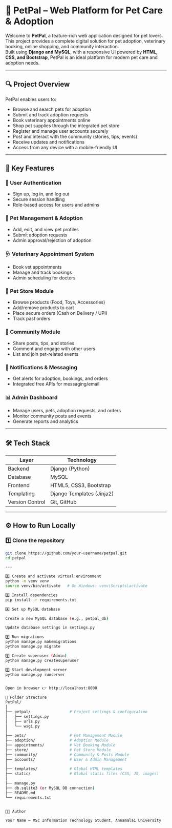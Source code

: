 # 🐾 PetPal – Web Platform for Pet Care & Adoption  

Welcome to **PetPal**, a feature-rich web application designed for pet lovers.  
This project provides a complete digital solution for pet adoption, veterinary booking, online shopping, and community interaction.  
Built using **Django and MySQL**, with a responsive UI powered by **HTML, CSS, and Bootstrap**, PetPal is an ideal platform for modern pet care and adoption needs.  

---

## 🔍 Project Overview  

PetPal enables users to:  

- Browse and search pets for adoption  
- Submit and track adoption requests  
- Book veterinary appointments online  
- Shop pet supplies through the integrated pet store  
- Register and manage user accounts securely  
- Post and interact with the community (stories, tips, events)  
- Receive updates and notifications  
- Access from any device with a mobile-friendly UI  

---

## 🚀 Key Features  

### 🔐 User Authentication  
- Sign up, log in, and log out  
- Secure session handling  
- Role-based access for users and admins  

### 🐶 Pet Management & Adoption  
- Add, edit, and view pet profiles  
- Submit adoption requests  
- Admin approval/rejection of adoption  

### 🩺 Veterinary Appointment System  
- Book vet appointments  
- Manage and track bookings  
- Admin scheduling for doctors  

### 🛒 Pet Store Module  
- Browse products (Food, Toys, Accessories)  
- Add/remove products to cart  
- Place secure orders (Cash on Delivery / UPI)  
- Track past orders  

### 💬 Community Module  
- Share posts, tips, and stories  
- Comment and engage with other users  
- List and join pet-related events  

### 🔔 Notifications & Messaging  
- Get alerts for adoption, bookings, and orders  
- Integrated free APIs for messaging/email  

### 📊 Admin Dashboard  
- Manage users, pets, adoption requests, and orders  
- Monitor community posts and events  
- Generate reports and analytics  

---

## 🛠️ Tech Stack  

| Layer        | Technology           |  
|--------------|----------------------|  
| Backend      | Django (Python)      |  
| Database     | MySQL                |  
| Frontend     | HTML5, CSS3, Bootstrap |  
| Templating   | Django Templates (Jinja2) |  
| Version Control | Git, GitHub       |  

---

## ⚙️ How to Run Locally  

### 1️⃣ Clone the repository  
```bash
git clone https://github.com/your-username/petpal.git
cd petpal

---

2️⃣ Create and activate virtual environment
python -m venv venv
source venv/bin/activate   # On Windows: venv\Scripts\activate

3️⃣ Install dependencies
pip install -r requirements.txt

4️⃣ Set up MySQL database

Create a new MySQL database (e.g., petpal_db)

Update database settings in settings.py

5️⃣ Run migrations
python manage.py makemigrations
python manage.py migrate

6️⃣ Create superuser (Admin)
python manage.py createsuperuser

7️⃣ Start development server
python manage.py runserver


Open in browser 👉 http://localhost:8000

📁 Folder Structure
PetPal/
│
├── petpal/                 # Project settings & configuration
│   ├── settings.py
│   ├── urls.py
│   └── wsgi.py
│
├── pets/                   # Pet Management Module
├── adoption/               # Adoption Module
├── appointments/           # Vet Booking Module
├── store/                  # Pet Store Module
├── community/              # Community & Posts Module
├── accounts/               # User & Admin Management
│
├── templates/              # Global HTML templates
├── static/                 # Global static files (CSS, JS, images)
│
├── manage.py
├── db.sqlite3 (or MySQL DB connection)
├── README.md
└── requirements.txt


👨‍💻 Author

Your Name – MSc Information Technology Student, Annamalai University
